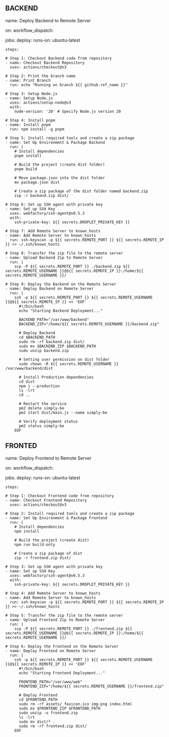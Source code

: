 BACKEND
-------

name: Deploy Backend to Remote Server

on:
  workflow_dispatch:

jobs:
  deploy:
    runs-on: ubuntu-latest

    steps:

    # Step 1: Checkout Backend code from repository
    - name: Checkout Backend Repository
      uses: actions/checkout@v3

    # Step 2: Print the branch name
    - name: Print Branch
      run: echo "Running on branch ${{ github.ref_name }}"

    # Step 3: Setup Node.js
    - name: Setup Node.js
      uses: actions/setup-node@v3
      with:
        node-version: '20' # Specify Node.js version 20

    # Step 4: Install pnpm
    - name: Install pnpm
      run: npm install -g pnpm  

    # Step 5: Install required tools and create a zip package
    - name: Set Up Environment & Package Backend
      run: |     
        # Install dependencies
        pnpm install

        # Build the project (create dist folder)
        pnpm build

        # Move package.json into the dist folder
        mv package.json dist
        
        # Create a zip package of the dist folder named backend.zip
        zip -r backend.zip dist/

    # Step 6: Set up SSH agent with private key
    - name: Set up SSH Key
      uses: webfactory/ssh-agent@v0.5.3
      with:
        ssh-private-key: ${{ secrets.DROPLET_PRIVATE_KEY }}

    # Step 7: Add Remote Server to known_hosts
    - name: Add Remote Server to known_hosts
      run: ssh-keyscan -p ${{ secrets.REMOTE_PORT }} ${{ secrets.REMOTE_IP }} >> ~/.ssh/known_hosts

    # Step 8: Transfer the zip file to the remote server
    - name: Upload Backend Zip to Remote Server
      run: |
        scp -P ${{ secrets.REMOTE_PORT }} ./backend.zip ${{ secrets.REMOTE_USERNAME }}@${{ secrets.REMOTE_IP }}:/home/${{ secrets.REMOTE_USERNAME }}/

    # Step 9: Deploy the Backend on the Remote Server
    - name: Deploy Backend on Remote Server
      run: |
        ssh -p ${{ secrets.REMOTE_PORT }} ${{ secrets.REMOTE_USERNAME }}@${{ secrets.REMOTE_IP }} << 'EOF'
          #!/bin/bash
          echo "Starting Backend Deployment..."

          BACKEND_PATH="/var/www/backend"
          BACKEND_ZIP="/home/${{ secrets.REMOTE_USERNAME }}/backend.zip"

          # Deploy Backend
          cd $BACKEND_PATH
          sudo rm -rf backend.zip dist/
          sudo mv $BACKEND_ZIP $BACKEND_PATH
          sudo unzip backend.zip
          
          # Setting user permission on dist folder
          sudo chown -R ${{ secrets.REMOTE_USERNAME }} /var/www/backend/dist
          
          # Install Production dependencies
          cd dist
          npm i --production
          ls -lrt
          cd ..

          # Restart the service
          pm2 delete simply-be
          pm2 start dist/main.js --name simply-be
          
          # Verify deployment status
          pm2 status simply-be
        EOF


FRONTED
-------

name: Deploy Frontend to Remote Server

on:
  workflow_dispatch:

jobs:
  deploy:
    runs-on: ubuntu-latest

    steps:

    # Step 1: Checkout Frontend code from repository
    - name: Checkout Frontend Repository
      uses: actions/checkout@v3

    # Step 2: Install required tools and create a zip package
    - name: Set Up Environment & Package Frontend
      run: |
        # Install dependencies
        npm install

        # Build the project (create dist)
        npm run build-only

        # Create a zip package of dist
        zip -r frontend.zip dist/

    # Step 3: Set up SSH agent with private key
    - name: Set up SSH Key
      uses: webfactory/ssh-agent@v0.5.3
      with:
        ssh-private-key: ${{ secrets.DROPLET_PRIVATE_KEY }}

    # Step 4: Add Remote Server to known_hosts
    - name: Add Remote Server to known_hosts
      run: ssh-keyscan -p ${{ secrets.REMOTE_PORT }} ${{ secrets.REMOTE_IP }} >> ~/.ssh/known_hosts

    # Step 5: Transfer the zip file to the remote server
    - name: Upload Frontend Zip to Remote Server
      run: |
        scp -P ${{ secrets.REMOTE_PORT }} ./frontend.zip ${{ secrets.REMOTE_USERNAME }}@${{ secrets.REMOTE_IP }}:/home/${{ secrets.REMOTE_USERNAME }}/

    # Step 6: Deploy the Frontend on the Remote Server
    - name: Deploy Frontend on Remote Server
      run: |
        ssh -p ${{ secrets.REMOTE_PORT }} ${{ secrets.REMOTE_USERNAME }}@${{ secrets.REMOTE_IP }} << 'EOF'
          #!/bin/bash
          echo "Starting Frontend Deployment..."

          FRONTEND_PATH="/var/www/web"
          FRONTEND_ZIP="/home/${{ secrets.REMOTE_USERNAME }}/frontend.zip"

          # Deploy Frontend
          cd $FRONTEND_PATH
          sudo rm -rf assets/ favicon.ico img.png index.html
          sudo mv $FRONTEND_ZIP $FRONTEND_PATH
          sudo unzip -o frontend.zip
          ls -lrt
          sudo mv dist/* .
          sudo rm -rf frontend.zip dist/
        EOF
